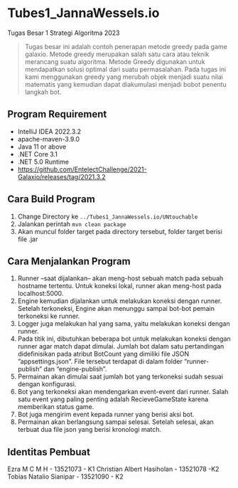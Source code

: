 # Tubes1_JannaWessels.io
Tugas Besar 1 Strategi Algoritma 2023

> Tugas besar ini adalah contoh penerapan metode greedy pada game galaxio. Metode greedy merupakan salah satu cara atau teknik merancang suatu algoritma. Metode Greedy digunakan untuk mendapatkan solusi optimal dari suatu permasalahan. Pada tugas ini kami menggunakan greedy yang merubah objek menjadi suatu nilai matematis yang kemudian dapat diakumulasi menjadi bobot penentu langkah bot.

## Program Requirement
- IntelliJ IDEA 2022.3.2
- apache-maven-3.9.0
- Java 11 or above
- .NET Core 3.1
- .NET 5.0 Runtime  
- https://github.com/EntelectChallenge/2021-Galaxio/releases/tag/2021.3.2

## Cara Build Program
1. Change Directory ke `../Tubes1_JannaWessels.io/UNtouchable`
2. Jalankan perintah `mvn clean package`
3. Akan muncul folder target pada directory tersebut, folder target berisi file .jar

## Cara Menjalankan Program
1. Runner –saat dijalankan– akan meng-host sebuah match pada sebuah hostname tertentu. Untuk koneksi lokal, runner akan meng-host pada localhost:5000.
2. Engine kemudian dijalankan untuk melakukan koneksi dengan runner. Setelah terkoneksi, Engine akan menunggu sampai bot-bot pemain terkoneksi ke runner.
3. Logger juga melakukan hal yang sama, yaitu melakukan koneksi dengan runner.
4. Pada titik ini, dibutuhkan beberapa bot untuk melakukan koneksi dengan runner agar match dapat dimulai. Jumlah bot dalam satu pertandingan didefinisikan pada atribut BotCount yang dimiliki file JSON ”appsettings.json”. File tersebut terdapat di dalam folder “runner-publish” dan “engine-publish”.
5. Permainan akan dimulai saat jumlah bot yang terkoneksi sudah sesuai dengan konfigurasi.
6. Bot yang terkoneksi akan mendengarkan event-event dari runner. Salah satu event yang paling penting adalah RecieveGameState karena memberikan status game.
7. Bot juga mengirim event kepada runner yang berisi aksi bot.
8. Permainan akan berlangsung sampai selesai. Setelah selesai, akan terbuat dua file json yang berisi kronologi match.

## Identitas Pembuat
Ezra M C M H - 13521073 - K1
Christian Albert Hasiholan - 13521078 -K2
Tobias Natalio Sianipar - 13521090 - K2

